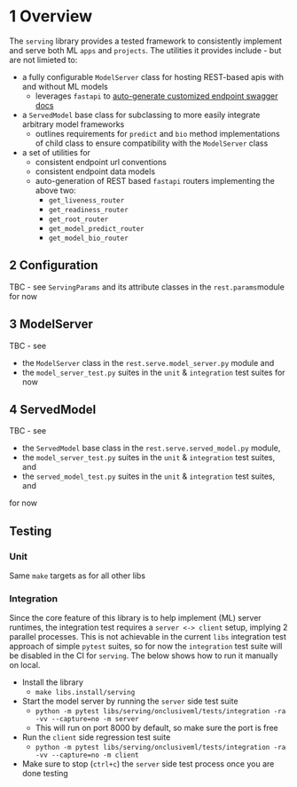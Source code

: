 # 1 Overview

The `serving` library provides a tested framework to consistently implement and serve both ML
`apps` and `projects`. The utilities it provides include - but are not limieted to:

- a fully configurable `ModelServer` class for hosting REST-based apis with and without ML models
  - leverages `fastapi` to [auto-generate customized endpoint swagger docs](https://fastapi.tiangolo.com/features/#automatic-docs)
- a `ServedModel` base class for subclassing to more easily integrate arbitrary model frameworks
  - outlines requirements for `predict` and `bio` method implementations of child class to ensure
    compatibility with the `ModelServer` class
- a set of utilities for
  - consistent endpoint url conventions
  - consistent endpoint data models
  - auto-generation of REST based `fastapi` routers implementing the above two:
    - `get_liveness_router`
    - `get_readiness_router`
    - `get_root_router`
    - `get_model_predict_router`
    - `get_model_bio_router`

## 2 Configuration

TBC - see `ServingParams` and its attribute classes in the `rest.params`module for now

## 3 ModelServer

TBC - see

- the `ModelServer` class in the `rest.serve.model_server.py` module and
- the `model_server_test.py` suites in the `unit` & `integration` test suites for now

## 4 ServedModel

TBC - see

- the `ServedModel` base class in the `rest.serve.served_model.py` module,
- the `model_server_test.py` suites in the `unit` & `integration` test suites, and
- the `served_model_test.py` suites in the `unit` & `integration` test suites, and

for now

## Testing

### Unit

Same `make` targets as for all other libs

### Integration

Since the core feature of this library is to help implement (ML) server runtimes, the integration
test requires a `server <-> client` setup, implying 2 parallel processes. This is not achievable in
the current `libs` integration test approach of simple `pytest` suites, so for now the
`integration` test suite will be disabled in the CI for `serving`. The below shows how to run it
manually on local.

- Install the library
  - `make libs.install/serving`
- Start the model server by running the `server` side test suite
  - `python -m pytest libs/serving/onclusiveml/tests/integration -ra -vv --capture=no -m server`
  - This will run on port 8000 by default, so make sure the port is free
- Run the `client` side regression test suite
  - `python -m pytest libs/serving/onclusiveml/tests/integration -ra -vv --capture=no -m client`
- Make sure to stop (`ctrl+c`) the `server` side test process once you are done testing
